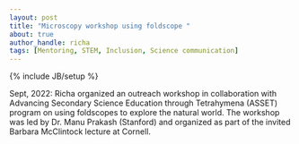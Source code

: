 ```yaml
---
layout: post
title: "Microscopy workshop using foldscope "
about: true
author_handle: richa
tags: [Mentoring, STEM, Inclusion, Science communication]
---
```

{% include JB/setup %}

Sept, 2022: Richa organized an outreach workshop in collaboration with Advancing Secondary Science Education through Tetrahymena (ASSET) program on using foldscopes to explore the natural world. The workshop was led by Dr. Manu Prakash (Stanford) and organized as part of the invited Barbara McClintock lecture at Cornell.
